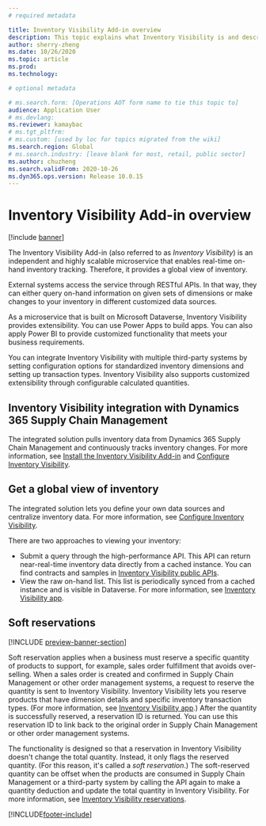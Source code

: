 ```yaml
---
# required metadata

title: Inventory Visibility Add-in overview
description: This topic explains what Inventory Visibility is and describes its features.
author: sherry-zheng
ms.date: 10/26/2020
ms.topic: article
ms.prod:
ms.technology:

# optional metadata

# ms.search.form: [Operations AOT form name to tie this topic to]
audience: Application User
# ms.devlang:
ms.reviewer: kamaybac
# ms.tgt_pltfrm:
# ms.custom: [used by loc for topics migrated from the wiki]
ms.search.region: Global
# ms.search.industry: [leave blank for most, retail, public sector]
ms.author: chuzheng
ms.search.validFrom: 2020-10-26
ms.dyn365.ops.version: Release 10.0.15
---
```


# Inventory Visibility Add-in overview

[!include [banner](../includes/banner.md)]

The Inventory Visibility Add-in (also referred to as *Inventory Visibility*) is an independent and highly scalable microservice that enables real-time on-hand inventory tracking. Therefore, it provides a global view of inventory.

External systems access the service through RESTful APIs. In that way, they can either query on-hand information on given sets of dimensions or make changes to your inventory in different customized data sources.

As a microservice that is built on Microsoft Dataverse, Inventory Visibility provides extensibility. You can use Power Apps to build apps. You can also apply Power BI to provide customized functionality that meets your business requirements.

You can integrate Inventory Visibility with multiple third-party systems by setting configuration options for standardized inventory dimensions and setting up transaction types. Inventory Visibility also supports customized extensibility through configurable calculated quantities.

## Inventory Visibility integration with Dynamics 365 Supply Chain Management

The integrated solution pulls inventory data from Dynamics 365 Supply Chain Management and continuously tracks inventory changes. For more information, see [Install the Inventory Visibility Add-in](inventory-visibility-setup.md) and [Configure Inventory Visibility](inventory-visibility-configuration.md).

## Get a global view of inventory

The integrated solution lets you define your own data sources and centralize inventory data. For more information, see [Configure Inventory Visibility](inventory-visibility-configuration.md).

There are two approaches to viewing your inventory:

- Submit a query through the high-performance API. This API can return near-real-time inventory data directly from a cached instance. You can find contracts and samples in [Inventory Visibility public APIs](inventory-visibility-api.md).
- View the raw on-hand list. This list is periodically synced from a cached instance and is visible in Dataverse. For more information, see [Inventory Visibility app](inventory-visibility-power-platform.md).

## Soft reservations

[!INCLUDE [preview-banner-section](../../includes/preview-banner-section.md)]

Soft reservation applies when a business must reserve a specific quantity of products to support, for example, sales order fulfillment that avoids over-selling. When a sales order is created and confirmed in Supply Chain Management or other order management systems, a request to reserve the quantity is sent to Inventory Visibility. Inventory Visibility lets you reserve products that have dimension details and specific inventory transaction types. (For more information, see [Inventory Visibility app](inventory-visibility-power-platform.md).) After the quantity is successfully reserved, a reservation ID is returned. You can use this reservation ID to link back to the original order in Supply Chain Management or other order management systems.

The functionality is designed so that a reservation in Inventory Visibility doesn't change the total quantity. Instead, it only flags the reserved quantity. (For this reason, it's called a *soft reservation*.) The soft-reserved quantity can be offset when the products are consumed in Supply Chain Management or a third-party system by calling the API again to make a quantity deduction and update the total quantity in Inventory Visibility. For more information, see [Inventory Visibility reservations](inventory-visibility-reservations.md).

[!INCLUDE[footer-include](../../includes/footer-banner.md)]
